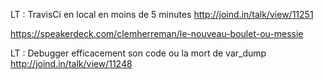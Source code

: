 LT : TravisCi en local en moins de 5 minutes http://joind.in/talk/view/11251

https://speakerdeck.com/clemherreman/le-nouveau-boulet-ou-messie

LT : Debugger efficacement son code ou la mort de var_dump http://joind.in/talk/view/11248

